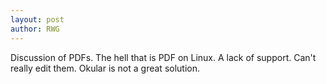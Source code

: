 ```yaml
---
layout: post
author: RWG
---
```


Discussion of PDFs. The hell that is PDF on Linux. A lack of support. Can't really edit them. Okular is not a great solution. 
